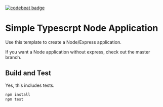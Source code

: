 [![codebeat badge](https://codebeat.co/badges/9395612a-da6f-480e-b008-e36732379316)](https://codebeat.co/projects/github-com-mchirico-node-starter-express)

# Simple Typescrpt Node Application

Use this template to create a Node/Express application.

If you want a Node application without express, check out the master branch.


## Build and Test

Yes, this includes tests.

```bash
npm install
npm test
```




